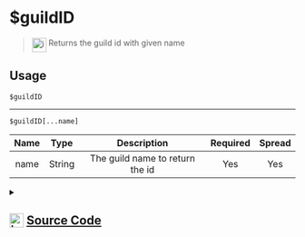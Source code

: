 # $guildID
> <img align="top" src="https://upload.wikimedia.org/wikipedia/commons/thumb/e/e4/Infobox_info_icon.svg/160px-Infobox_info_icon.svg.png?20150409153300" alt="image" width="25" height="auto"> Returns the guild id with given name
## Usage
```
$guildID
```
---
```
$guildID[...name]
```
| Name | Type | Description | Required | Spread
| :---: | :---: | :---: | :---: | :---: |
name | String | The guild name to return the id | Yes | Yes
<details>
<summary>
    
## <img align="top" src="https://cdn4.iconfinder.com/data/icons/iconsimple-logotypes/512/github-512.png" alt="image" width="25" height="auto">  [Source Code](https://github.com/tryforge/ForgeScript-V2/blob/main/src/native/guildID.ts)
    
</summary>
    
```ts
import { ArgType, NativeFunction, Return } from "../structures"

export default new NativeFunction({
    name: "$guildID",
    description: "Returns the guild id with given name",
    unwrap: true,
    brackets: false,
    args: [
        {
            name: "name",
            description: "The guild name to return the id",
            rest: true,
            type: ArgType.String,
            required: true
        }
    ],
    execute(ctx, [ args ]) {
        if (!this.hasFields) return Return.success(ctx.guild?.id)
        const name = args.join(";")
        return Return.success(ctx.client.guilds.cache.find(x => x.name === name)?.id)
    },
})
```
    
</details>